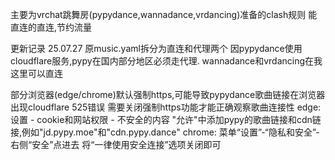 主要为vrchat跳舞房(pypydance,wannadance,vrdancing)准备的clash规则
能直连的直连,节约流量

更新记录
25.07.27
原music.yaml拆分为直连和代理两个
因pypydance使用cloudflare服务,pypy在国内部分地区必须走代理. 
wannadance和vrdancing在我这里可以直连

部分浏览器(edge/chrome)默认强制https,可能导致pypydance歌曲链接在浏览器出现cloudflare 525错误
需要关闭强制https功能才能正确观察歌曲连接性
edge:
设置 - cookie和网站权限 - 不安全的内容
"允许"中添加pypy的歌曲链接和cdn链接,例如"jd.pypy.moe"和"cdn.pypy.dance"
chrome:
菜单“设置”-“隐私和安全”-右侧“安全”点进去
将“一律使用安全连接”选项关闭即可
